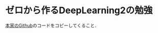 # ゼロから作るDeepLearning2の勉強

[本家のGithub](
https://github.com/oreilly-japan/deep-learning-from-scratch-2)のコードをコピーしてくること．